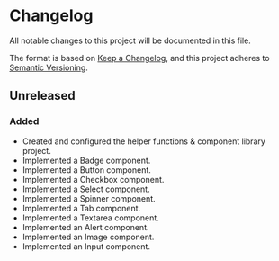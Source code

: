 # Changelog

All notable changes to this project will be documented in this file.

The format is based on [Keep a Changelog](https://keepachangelog.com/en/1.0.0/),
and this project adheres to [Semantic Versioning](https://semver.org/spec/v2.0.0.html).

## Unreleased

### Added

- Created and configured the helper functions & component library project.
- Implemented a Badge component.
- Implemented a Button component.
- Implemented a Checkbox component.
- Implemented a Select component.
- Implemented a Spinner component.
- Implemented a Tab component.
- Implemented a Textarea component.
- Implemented an Alert component.
- Implemented an Image component.
- Implemented an Input component.

